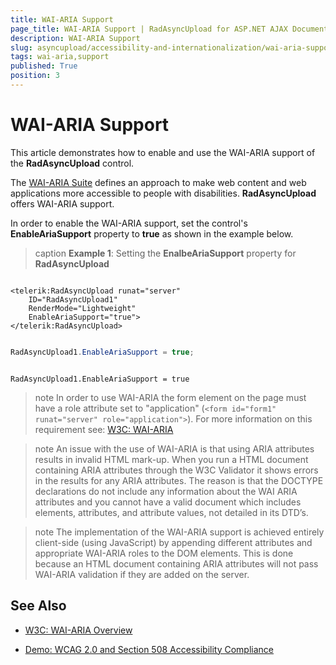 ```yaml
---
title: WAI-ARIA Support
page_title: WAI-ARIA Support | RadAsyncUpload for ASP.NET AJAX Documentation
description: WAI-ARIA Support
slug: asyncupload/accessibility-and-internationalization/wai-aria-support
tags: wai-aria,support
published: True
position: 3
---
```


# WAI-ARIA Support

This article demonstrates how to enable and use the WAI-ARIA support of the **RadAsyncUpload** control.

The [WAI-ARIA Suite](https://www.w3.org/WAI/intro/aria) defines an approach to make web content and web applications more accessible to people with disabilities. **RadAsyncUpload** offers WAI-ARIA support.

In order to enable the WAI-ARIA support, set the control's **EnableAriaSupport** property to **true** as shown in the example below.

>caption **Example 1**: Setting the **EnalbeAriaSupport** property for **RadAsyncUpload**

````ASP.NET

<telerik:RadAsyncUpload runat="server"
	ID="RadAsyncUpload1"
	RenderMode="Lightweight"
	EnableAriaSupport="true">
</telerik:RadAsyncUpload>

````
````C#

RadAsyncUpload1.EnableAriaSupport = true;

````
````VB

RadAsyncUpload1.EnableAriaSupport = true

````

>note In order to use WAI-ARIA the form element on the page must have a role attribute set to "application" (`<form id="form1" runat="server" role="application">`). For more information on this requirement see: [W3C: WAI-ARIA](https://www.w3.org/TR/wai-aria/roles#application)
>

>note An issue with the use of WAI-ARIA is that using ARIA attributes results in invalid HTML mark-up. When you run a HTML document containing ARIA attributes through the W3C Validator it shows errors in the results for any ARIA attributes. The reason is that the DOCTYPE declarations do not include any information about the WAI ARIA attributes and you cannot have a valid document which includes elements, attributes, and attribute values, not detailed in its DTD’s.
>

>note The implementation of the WAI-ARIA support is achieved entirely client-side (using JavaScript) by appending different attributes and appropriate WAI-ARIA roles to the DOM elements. This is done because an HTML document containing ARIA attributes will not pass WAI-ARIA validation if they are added on the server.
>


## See Also

 * [W3C: WAI-ARIA Overview](https://www.w3.org/WAI/intro/aria)

 * [Demo: WCAG 2.0 and Section 508 Accessibility Compliance](https://demos.telerik.com/aspnet-ajax/asyncupload/examples/accessibility/defaultcs.aspx)
 